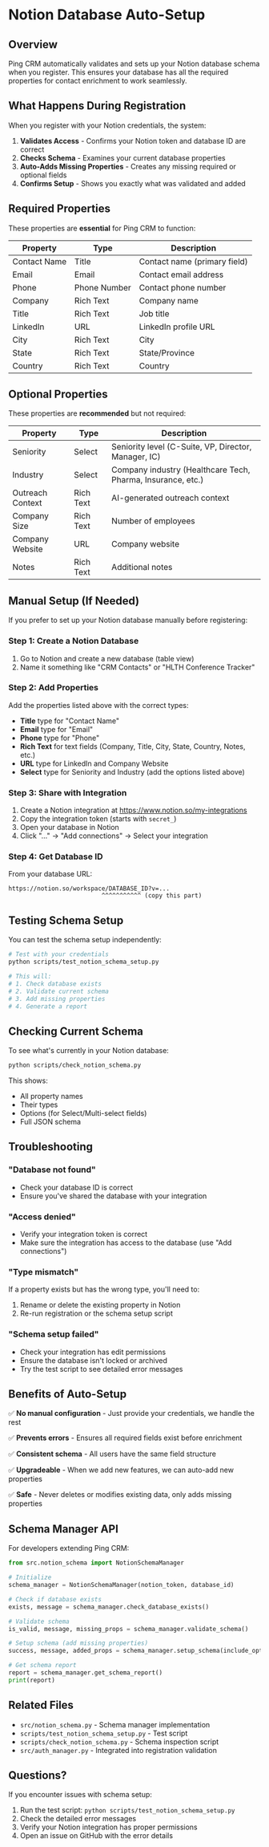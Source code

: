 # Notion Database Auto-Setup

## Overview

Ping CRM automatically validates and sets up your Notion database schema when you register. This ensures your database has all the required properties for contact enrichment to work seamlessly.

## What Happens During Registration

When you register with your Notion credentials, the system:

1. **Validates Access** - Confirms your Notion token and database ID are correct
2. **Checks Schema** - Examines your current database properties
3. **Auto-Adds Missing Properties** - Creates any missing required or optional fields
4. **Confirms Setup** - Shows you exactly what was validated and added

## Required Properties

These properties are **essential** for Ping CRM to function:

| Property | Type | Description |
|----------|------|-------------|
| Contact Name | Title | Contact name (primary field) |
| Email | Email | Contact email address |
| Phone | Phone Number | Contact phone number |
| Company | Rich Text | Company name |
| Title | Rich Text | Job title |
| LinkedIn | URL | LinkedIn profile URL |
| City | Rich Text | City |
| State | Rich Text | State/Province |
| Country | Rich Text | Country |

## Optional Properties

These properties are **recommended** but not required:

| Property | Type | Description |
|----------|------|-------------|
| Seniority | Select | Seniority level (C-Suite, VP, Director, Manager, IC) |
| Industry | Select | Company industry (Healthcare Tech, Pharma, Insurance, etc.) |
| Outreach Context | Rich Text | AI-generated outreach context |
| Company Size | Rich Text | Number of employees |
| Company Website | URL | Company website |
| Notes | Rich Text | Additional notes |

## Manual Setup (If Needed)

If you prefer to set up your Notion database manually before registering:

### Step 1: Create a Notion Database

1. Go to Notion and create a new database (table view)
2. Name it something like "CRM Contacts" or "HLTH Conference Tracker"

### Step 2: Add Properties

Add the properties listed above with the correct types:

- **Title** type for "Contact Name"
- **Email** type for "Email"
- **Phone** type for "Phone"
- **Rich Text** for text fields (Company, Title, City, State, Country, Notes, etc.)
- **URL** type for LinkedIn and Company Website
- **Select** type for Seniority and Industry (add the options listed above)

### Step 3: Share with Integration

1. Create a Notion integration at https://www.notion.so/my-integrations
2. Copy the integration token (starts with `secret_`)
3. Open your database in Notion
4. Click "..." → "Add connections" → Select your integration

### Step 4: Get Database ID

From your database URL:
```
https://notion.so/workspace/DATABASE_ID?v=...
                          ^^^^^^^^^^^ (copy this part)
```

## Testing Schema Setup

You can test the schema setup independently:

```bash
# Test with your credentials
python scripts/test_notion_schema_setup.py

# This will:
# 1. Check database exists
# 2. Validate current schema
# 3. Add missing properties
# 4. Generate a report
```

## Checking Current Schema

To see what's currently in your Notion database:

```bash
python scripts/check_notion_schema.py
```

This shows:
- All property names
- Their types
- Options (for Select/Multi-select fields)
- Full JSON schema

## Troubleshooting

### "Database not found"
- Check your database ID is correct
- Ensure you've shared the database with your integration

### "Access denied"
- Verify your integration token is correct
- Make sure the integration has access to the database (use "Add connections")

### "Type mismatch"
If a property exists but has the wrong type, you'll need to:
1. Rename or delete the existing property in Notion
2. Re-run registration or the schema setup script

### "Schema setup failed"
- Check your integration has edit permissions
- Ensure the database isn't locked or archived
- Try the test script to see detailed error messages

## Benefits of Auto-Setup

✅ **No manual configuration** - Just provide your credentials, we handle the rest

✅ **Prevents errors** - Ensures all required fields exist before enrichment

✅ **Consistent schema** - All users have the same field structure

✅ **Upgradeable** - When we add new features, we can auto-add new properties

✅ **Safe** - Never deletes or modifies existing data, only adds missing properties

## Schema Manager API

For developers extending Ping CRM:

```python
from src.notion_schema import NotionSchemaManager

# Initialize
schema_manager = NotionSchemaManager(notion_token, database_id)

# Check if database exists
exists, message = schema_manager.check_database_exists()

# Validate schema
is_valid, message, missing_props = schema_manager.validate_schema()

# Setup schema (add missing properties)
success, message, added_props = schema_manager.setup_schema(include_optional=True)

# Get schema report
report = schema_manager.get_schema_report()
print(report)
```

## Related Files

- `src/notion_schema.py` - Schema manager implementation
- `scripts/test_notion_schema_setup.py` - Test script
- `scripts/check_notion_schema.py` - Schema inspection script
- `src/auth_manager.py` - Integrated into registration validation

## Questions?

If you encounter issues with schema setup:

1. Run the test script: `python scripts/test_notion_schema_setup.py`
2. Check the detailed error messages
3. Verify your Notion integration has proper permissions
4. Open an issue on GitHub with the error details
